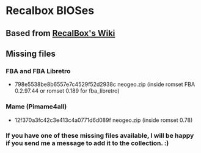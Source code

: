 # Recalbox BIOSes

## Based from [RecalBox's Wiki](https://github.com/recalbox/recalbox-os/wiki/Add-system-bios-%28EN%29)

## Missing files

### FBA and FBA Libretro

- 798e5538be8b6557e7c4529f52d2938c  neogeo.zip (inside romset FBA 0.2.97.44 or romset 0.189 for fba_libretro)

### Mame (Pimame4all)

- 12f370a3fc42c3e413c4a0771d6d089f  neogeo.zip (inside romset 0.78)

### If you have one of these missing files available, I will be happy if you send me a message to add it to the collection. :)
